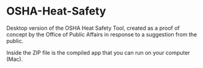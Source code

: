 OSHA-Heat-Safety
================

Desktop version of the OSHA Heat Safety Tool, created as a proof of concept by the Office of Public Affairs in response to a suggestion from the public.

Inside the ZIP file is the compiled app that you can run on your computer (Mac). 
